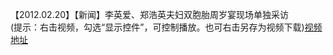 【2012.02.20】【新闻】李英爱、郑浩英夫妇双胞胎周岁宴现场单独采访                          
(提示：右击视频，勾选“显示控件”，可控制播放。也可右击另存为视频下载)[视频地址](https://video.h5.weibo.cn/1034:4369461084391961/4369461446357448)

